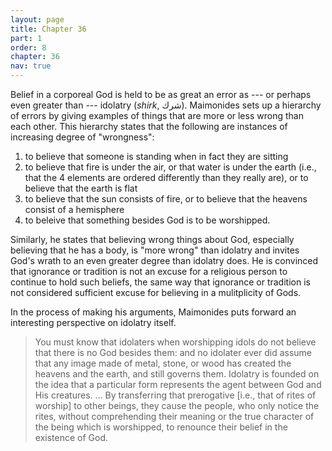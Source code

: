 ```yaml
---
layout: page
title: Chapter 36
part: 1
order: 8
chapter: 36
nav: true
---
```


Belief in a corporeal God is held to be as great an error as --- or perhaps even greater than --- idolatry (_shirk_, شرك). Maimonides sets up a hierarchy of errors by giving examples of things that are more or less wrong than each other. This hierarchy states that the following are instances of increasing degree of "wrongness":
1. to believe that someone is standing when in fact they are sitting
2. to believe that fire is under the air, or that water is under the earth (i.e., that the 4 elements are ordered differently than they really are), or to believe that the earth is flat
3. to believe that the sun consists of fire, or to believe that the heavens consist of a hemisphere
4. to beleive that something besides God is to be worshipped.

Similarly, he states that believing wrong things about God, especially believing that he has a body, is "more wrong" than idolatry and invites God's wrath to an even greater degree than idolatry does. He is convinced that ignorance or tradition is not an excuse for a religious person to continue to hold such beliefs, the same way that ignorance or tradition is not considered sufficient excuse for believing in a mulitplicity of Gods.

In the process of making his arguments, Maimonides puts forward an interesting perspective on idolatry itself. 
>You must know that idolaters when worshipping idols do not believe that there is no God besides them: and no idolater ever did assume that any image made of metal, stone, or wood has created the heavens and the earth, and still governs them. Idolatry is founded on the idea that a particular form represents the agent between God and His creatures. ... By transferring that prerogative [i.e., that of rites of worship] to other beings, they cause the people, who only notice the rites, without comprehending their meaning or the true character of the being which is worshipped, to renounce their belief in the existence of God.
